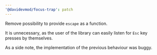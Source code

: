 ```yaml
---
'@davidevmod/focus-trap': patch
---
```


Remove possibility to provide `escape` as a function.

It is unnecessary, as the user of the library can easily listen for `Esc` key presses by themselves.

As a side note, the implementation of the previous behaviour was buggy.
